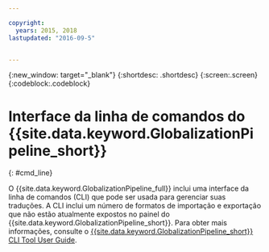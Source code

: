 ```yaml
---

copyright:
  years: 2015, 2018
lastupdated: "2016-09-5"


---
```


{:new_window: target="_blank"}
{:shortdesc: .shortdesc}
{:screen:.screen}
{:codeblock:.codeblock}

# Interface da linha de comandos do {{site.data.keyword.GlobalizationPipeline_short}}
{: #cmd_line}

O {{site.data.keyword.GlobalizationPipeline_full}} inclui uma interface da linha de comandos (CLI) que pode ser usada para gerenciar suas traduções. A CLI inclui um número de formatos de importação e exportação que não estão atualmente expostos no painel do {{site.data.keyword.GlobalizationPipeline_short}}. Para
obter mais informações, consulte o [{{site.data.keyword.GlobalizationPipeline_short}} CLI Tool User Guide](https://github.com/IBM-Bluemix/gp-java-tools/tree/f89b577481dd7973d751dc5baca54a196efafc98/gp-cli).

